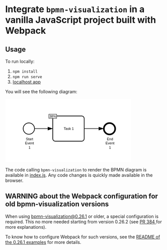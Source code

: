 # Integrate `bpmn-visualization` in a vanilla JavaScript project built with Webpack

## Usage

To run locally:

1. `npm install`
2. `npm run serve`
3. [localhost app](http://localhost:8080)

You will see the following diagram:

![BPMN diagram in the home page](docs/home.png)

The code calling `bpmn-visualization` to render the BPMN diagram is available in [index.js](src/index.js).
Any code changes is quickly made available in the browser.


## WARNING about the Webpack configuration for old bpmn-visualization versions

When using bpmn-visualization@0.26.1 or older, a special configuration is required. This no more needed starting from version 0.26.2 (see [PR 384 ](https://github.com/process-analytics/bpmn-visualization-examples/pull/384) for more explanations).

To know how to configure Webpack for such versions, see the [README of the 0.26.1 examples](https://github.com/process-analytics/bpmn-visualization-examples/blob/v0.26.1/projects/javascript-vanilla-with-webpack/README.md) for more details.
